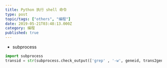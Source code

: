```yaml
---
title: Python 执行 shell 命令
type: post
topic/tags: ["others", "编程"]
date: 2019-05-21T03:48:13.000Z
category: 编程
published: true
---
```


- subprocess
```python
import subprocess
transid = str(subprocess.check_output(['grep' , '-w', geneid, trans2gene])).strip()
```


